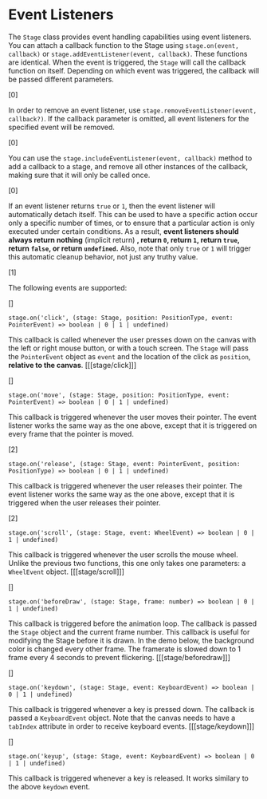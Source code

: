 # Event Listeners

The `Stage` class provides event handling capabilities using event listeners. You can attach a callback function to the Stage using `stage.on(event, callback)` or `stage.addEventListener(event, callback)`. These functions are identical. When the event is triggered, the `Stage` will call the callback function on itself. Depending on which event was triggered, the callback will be passed different parameters.

[0]

In order to remove an event listener, use `stage.removeEventListener(event, callback?)`. If the callback parameter is omitted, all event listeners for the specified event will be removed. 

[0]

You can use the `stage.includeEventListener(event, callback)` method to add a callback to a stage, and remove all other instances of the callback, making sure that it will only be called once.

[0]

If an event listener returns `true` or `1`, then the event listener will automatically detach itself. This can be used to have a specific action occur only a specific number of times, or to ensure that a particular action is only executed under certain conditions. As a result, **event listeners should always return nothing** (implicit return) **, return `0`, return `1`, return `true`, return `false`, or return `undefined`.** Also, note that only `true` or `1` will trigger this automatic cleanup behavior, not just any truthy value.

[1]

The following events are supported:

[]

~~~ts-header
stage.on('click', (stage: Stage, position: PositionType, event: PointerEvent) => boolean | 0 | 1 | undefined)
~~~
This callback is called whenever the user presses down on the canvas with the left or right mouse button, or with a touch screen. The `Stage` will pass the `PointerEvent` object as `event` and the location of the click as `position`, **relative to the canvas**.
[[[stage/click]]]

[]
~~~ts-header
stage.on('move', (stage: Stage, position: PositionType, event: PointerEvent) => boolean | 0 | 1 | undefined)
~~~
This callback is triggered whenever the user moves their pointer. The event listener works the same way as the one above, except that it is triggered on every frame that the pointer is moved.

[2]
~~~ts-header
stage.on('release', (stage: Stage, event: PointerEvent, position: PositionType) => boolean | 0 | 1 | undefined)
~~~
This callback is triggered whenever the user releases their pointer. The event listener works the same way as the one above, except that it is triggered when the user releases their pointer.

[2]
~~~ts-header
stage.on('scroll', (stage: Stage, event: WheelEvent) => boolean | 0 | 1 | undefined)
~~~
This callback is triggered whenever the user scrolls the mouse wheel. Unlike the previous two functions, this one only takes one parameters: a `WheelEvent` object.
[[[stage/scroll]]]

[]
~~~ts-header
stage.on('beforeDraw', (stage: Stage, frame: number) => boolean | 0 | 1 | undefined)
~~~
This callback is triggered before the animation loop. The callback is passed the `Stage` object and the current frame number. This callback is useful for modifying the Stage before it is drawn. In the demo below, the background color is changed every other frame. The framerate is slowed down to 1 frame every 4 seconds to prevent flickering.
[[[stage/beforedraw]]]

[]
~~~ts-header
stage.on('keydown', (stage: Stage, event: KeyboardEvent) => boolean | 0 | 1 | undefined)
~~~
This callback is triggered whenever a key is pressed down. The callback is passed a `KeyboardEvent` object. Note that the canvas needs to have a `tabIndex` attribute in order to receive keyboard events.
[[[stage/keydown]]]

[]
~~~ts-header
stage.on('keyup', (stage: Stage, event: KeyboardEvent) => boolean | 0 | 1 | undefined)
~~~
This callback is triggered whenever a key is released. It works similary to the above `keydown` event.
